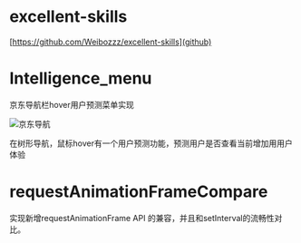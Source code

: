 # excellent-skills

[https://github.com/Weibozzz/excellent-skills](github)

# Intelligence_menu
京东导航栏hover用户预测菜单实现

![京东导航](https://weibozzz.github.io/assets/gif/jd_gif_nav.gif)

在树形导航，鼠标hover有一个用户预测功能，预测用户是否查看当前增加用用户体验
# requestAnimationFrameCompare
实现新增requestAnimationFrame API 的兼容，并且和setInterval的流畅性对比。
